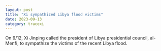 ```yaml
---
layout: post
title: "Xi sympathized Libya flood victims"
date: 2023-09-13
category: tracexi
---
```


On 9/12, Xi Jinping called the president of Libya presidential council, al-Menfi, to sympathize the victims of the recent Libya flood.